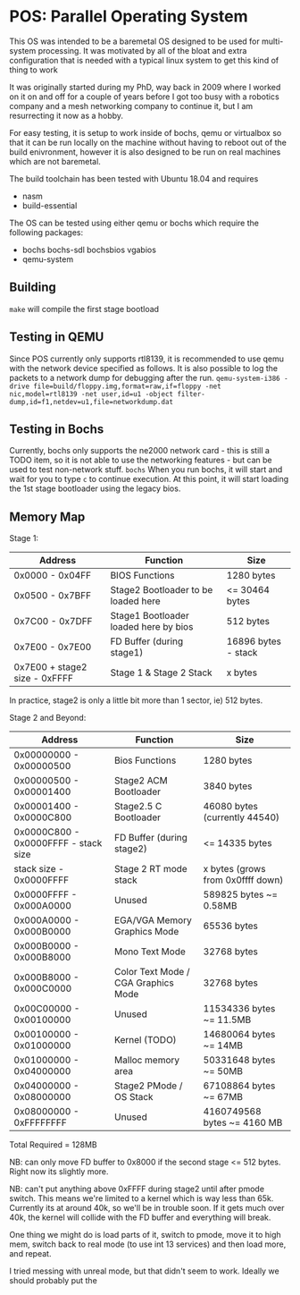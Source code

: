 # POS: Parallel Operating System
This OS was intended to be a baremetal OS designed to be used for 
multi-system processing. It was motivated by all of the bloat and extra
configuration that is needed with a typical linux system to get this
kind of thing to work

It was originally started during my PhD, way back in 2009 where I worked
on it on and off for a couple of years before I got too busy with a 
robotics company and a mesh networking company to continue it, but I am
resurrecting it now as a hobby.

For easy testing, it is setup to work inside of bochs, qemu or
virtualbox so that it can be run locally on the machine without having
to reboot out of the build enivronment, however it is also designed to
be run on real machines which are not baremetal.

The build toolchain has been tested with Ubuntu 18.04 and requires
* nasm
* build-essential

The OS can be tested using either qemu or bochs which require the
following packages:
* bochs bochs-sdl bochsbios vgabios
* qemu-system

## Building 
```make``` will compile the first stage bootload

## Testing in QEMU
Since POS currently only supports rtl8139, it is recommended to use qemu with the network device specified as follows. It is also possible to log the packets to a network dump for debugging after the run.
```qemu-system-i386 -drive file=build/floppy.img,format=raw,if=floppy -net nic,model=rtl8139 -net user,id=u1 -object filter-dump,id=f1,netdev=u1,file=networkdump.dat```

## Testing in Bochs
Currently, bochs only supports the ne2000 network card - this is still a TODO item, so it is not able to use the networking features - but can be used to test non-network stuff.
```bochs```
When you run bochs, it will start and wait for you to type ```c``` to
continue execution. At this point, it will start loading the 1st stage
bootloader using the legacy bios.

## Memory Map
Stage 1:

| Address                       | Function                              | Size                |
|-------------------------------|---------------------------------------|---------------------|
| 0x0000 - 0x04FF               | BIOS Functions                        | 1280 bytes          |
| 0x0500 - 0x7BFF               | Stage2 Bootloader to be loaded here   | <= 30464 bytes      |
| 0x7C00 - 0x7DFF               | Stage1 Bootloader loaded here by bios | 512 bytes           |
| 0x7E00 - 0x7E00               | FD Buffer (during stage1)             | 16896 bytes - stack |
| 0x7E00 + stage2 size - 0xFFFF | Stage 1 & Stage 2 Stack               | x bytes             |

In practice, stage2 is only a little bit more than 1 sector, ie) 512 bytes.

Stage 2 and Beyond:

| Address                              | Function                            | Size                              |
|--------------------------------------|-------------------------------------|-----------------------------------|
| 0x00000000 - 0x00000500              | Bios Functions                      | 1280 bytes                        |
| 0x00000500 - 0x00001400              | Stage2 ACM Bootloader               | 3840 bytes                        |
| 0x00001400 - 0x0000C800              | Stage2.5 C Bootloader               | 46080 bytes (currently 44540)     |
| 0x0000C800 - 0x0000FFFF - stack size | FD Buffer (during stage2)           | <= 14335 bytes                    |
| stack size - 0x0000FFFF              | Stage 2 RT mode stack               | x bytes (grows from 0x0ffff down) |
| 0x0000FFFF - 0x000A0000              | Unused                              | 589825 bytes ~= 0.58MB            |
| 0x000A0000 - 0x000B0000              | EGA/VGA Memory Graphics Mode        | 65536 bytes                       |
| 0x000B0000 - 0x000B8000              | Mono Text Mode                      | 32768 bytes                       |
| 0x000B8000 - 0x000C0000              | Color Text Mode / CGA Graphics Mode | 32768 bytes                       |
| 0x00C00000 - 0x00100000              | Unused                              | 11534336 bytes ~= 11.5MB          |
| 0x00100000 - 0x01000000              | Kernel (TODO)                       | 14680064 bytes ~= 14MB            |
| 0x01000000 - 0x04000000              | Malloc memory area                  | 50331648 bytes ~= 50MB            |
| 0x04000000 - 0x08000000              | Stage2 PMode / OS Stack             | 67108864 bytes ~= 67MB            |
| 0x08000000 - 0xFFFFFFFF              | Unused                              | 4160749568 bytes ~= 4160 MB       |

Total Required = 128MB

NB: can only move FD buffer to 0x8000 if the second stage <= 512 bytes. Right now its slightly more.

NB: can't put anything above 0xFFFF during stage2 until after pmode switch. This means we're limited to a
kernel which is way less than 65k. Currently its at around 40k, so we'll be in trouble soon. If it gets
much over 40k, the kernel will collide with the FD buffer and everything will break.

One thing we might do is load parts of it, switch to pmode, move it to high mem, switch back to 
real mode (to use int 13 services) and then load more, and repeat.

I tried messing with unreal mode, but that didn't seem to work. Ideally we should probably put the
